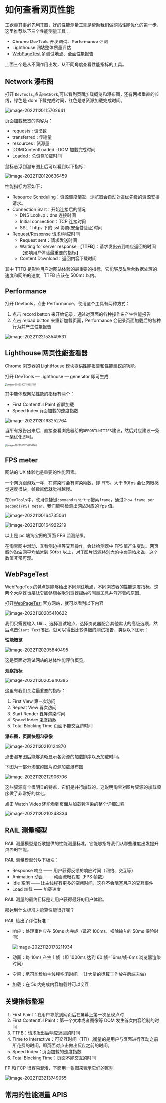 # 如何查看网页性能

工欲善其事必先利其器，好的性能测量工具是帮助我们做网站性能优化的第一步，这里推荐以下三个性能测量工具：

- Chrome DevTools 开发调试、Performance 评测
- Lighthouse 网站整体质量评估
- [WebPageTest](https://www.webpagetest.org/) 多测试地点、全面性能报告

上面三个是从不同作用出发，从不同角度查看性能指标的工具。

## Network 瀑布图

打开 `DevTools`,点击`NetWork`,可以看到页面加载概览和瀑布图，还有两根垂直的长线，绿色是 dom 下载完成时间，红色是总资源加载完成时间。

![image-20221120115702641](../assets/image-20221120115702641.png)

页面加载概览的内容为：

- requests : 请求数
- transferred : 传输量
- resources : 资源量
- DOMContentLoaded : DOM 加载完成时间
- Loaded : 总资源加载时间

鼠标悬浮到瀑布图上后可以看到以下指标：

![image-20221120120636459](../assets/image-20221120120636459.png)

性能指标内容如下：

- Resource Scheduling：资源调度情况，浏览器会自动对高优先级的资源安排请求。
- Connection Start：开始连接后的情况
  - DNS Lookup：dns 连接时间
  - Initial connection：TCP 连接时间
  - SSL：https 下的 ssl 协商(安全性验证)时间
- Request/Response 请求/响应时间
  - Request sent：请求发送时间
  - Waiting for server response 【**TTFB**】：请求发出去到响应返回的时间【影响用户体验最重要的指标】
  - Content Download：返回内容下载时间

其中 TTFB 是影响用户对网站体验的最重要的指标，它能够反映后台数据处理的速度和网络的速度，TTFB 应该在 500ms 以内。

## Performance

打开 Devtools，点击 Performance，使用这个工具有两种方式：

1. 点击 record button 来开始记录，通过对页面的各种操作来产生性能报告
2. 点击 reload button 来重新加载页面，Performance 会记录页面加载后的各种行为并产生性能报告

![image-20221122153549531](../assets/image-20221122153549531.png)

## Lighthouse 网页性能查看器

Chrome 浏览器的 LightHouse 模块提供性能报告和性能建议的功能。

打开 DevTools — Lighthouse — generator 即可生成

<img src="../assets/image-20220307155557157.png" alt="image-20220307155557157" style="zoom:50%;" />

其中能体现网站性能的指标有两个：

- First Contentful Paint 首屏加载
- Speed Index 页面加载的速度指数

![image-20221120163252764](../assets/image-20221120163252764.png)

当所有报告出来后，直接查看浏览器给的`OPPORTUNITIES`建议，然后对应建议一条一条优化即可。

<img src="../assets/image-20220307155858265.png" alt="image-20220307155858265" style="zoom:50%;" />

## FPS meter

网站的 UX 体验也是重要的性能因素。

一个网页跟游戏一样，在渲染时会有渲染帧数，即 FPS。大于 60fps 会让肉眼感觉速度很快，帧数越低就觉得越慢。

在`DevTools`中，使用快捷键`command+shift+p`搜索`frame`，通过`Show frame per second(FPS) meter`，我们能够检测出网站对应的 fps 值。

![image-20221120164735061](../assets/image-20221120164735061.png)

![image-20221120164922219](../assets/image-20221120164922219.png)

以上是 pc 端淘宝网的页面 FPS 监测结果。

在淘宝网中滑动、查看侧边栏等交互操作，会让检测器中 FPS 值产生变动。网页版的淘宝网平均值达到 50fps 以上，对于图片资源特别大的电商网站来说，这个数值非常可观。

## WebPageTest

WebPageTes 的特点是能够给出不同测试地点，不同浏览器的性能速度指标。这两个大杀器也是让它能够跟谷歌浏览器提供的测量工具并驾齐驱的原因。

打开[WebPageTest](https://www.webpagetest.org/) 官方网站，就可以看到以下内容

![image-20221120205410622](../assets/image-20221120205410622.png)

我们只需要输入 URL、选择测试地点、选择浏览器配合其他默认的高级选项，然后点击`Start Test`按钮，就可以得出比较详细的测试报告，类似以下图示：

**性能概览**

![image-20221120205840495](../assets/image-20221120205840495.png)

这是页面对测试网站的总体性能评价概览。

**观察指标**

![image-20221120205940385](../assets/image-20221120205940385.png)

这里有我们关注最重要的指标：

1. First View 第一次访问
2. Repeat View 再次访问
3. Start Render 首屏渲染时间
4. Speed Index 速度指数
5. Total Blocking Time 页面不能交互的时间

**瀑布图，页面快照和录像**

![image-20221120210124870](../assets/image-20221120210124870.png)

点击瀑布图后能够清晰显示各资源的加载排序以及加载时间。

下图为一部分淘宝的图片资源加载瀑布图

![image-20221120212906706](../assets/image-20221120212906706.png)

这些资源有个很明显的特点，它们是并行加载的。这说明淘宝对图片资源的加载顺序做了非常好的优化。

点击 Watch Video 还能看到页面从加载到渲染的整个详细过程

![image-20221120210248334](../assets/image-20221120210248334.png)

## RAIL 测量模型

RAIL 测量模型是谷歌提供的性能测量标准，它能够指导我们从哪些维度出发提升页面的性能。

RAIL 测量模型分以下板块：

- Response 响应 —— 用户获得反馈的响应时间（网络、交互等）
- Animation 动画 —— 动画流畅程度（FPS 帧数）
- Idle 空闲 —— 让主线程有更多的空闲时间，这样不会阻塞用户的交互事件
- Load 加载 —— 加载速度

RAIL 测量的最终目标是让用户获得最好的用户体验。

那达到什么标准才能算性能很好呢？

RAIL 给出了评估标准：

- 响应：处理事件应在 50ms 内完成（延迟 100ms，扣除输入的 50ms 保险时间）

  ![image-20221120173211934](../assets/image-20221120173211934.png)

- 动画：每 10ms 产生 1 帧（即 1000ms 达到 60 帧=16ms/帧-6ms 浏览器渲染时间）

- 空闲：尽可能增加主线程空闲时间。（让大量的运算工作放在后端去做）

- 加载：在 5s 内完成内容加载并可以交互

## 关键指标整理

1. First Paint：在用户导航到网页后在屏幕上第一次呈现点时
2. First Contentful Paint：第一个文本或者图像等 DOM 发生首次内容绘制的时间
3. TTFB：请求发出后响应返回的时间
4. Time to Interactive：可交互时间（TTI）,衡量的是用户与页面进行互动之前所花费的时间，即页面对点击做出反应之前的时间。
5. Speed Index：页面加载的速度指数
6. Total Blocking Time：页面不能交互的时间

FP 和 FCP 很容易混淆，下面用一张图来表示它们的区别

![image-20221123213749055](../assets/image-20221123213749055.png)

## 常用的性能测量 APIS
